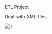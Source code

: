 ETL Project

Deal-with-XML-files

![1](https://user-images.githubusercontent.com/71445201/138617902-8e81fc9a-d7b0-4ce4-93f6-45c7cd5cc605.png)

